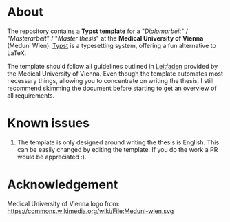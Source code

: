 # About
The repository contains a **Typst template** for a "_Diplomarbeit_" / "_Masterarbeit_" / "_Master thesis_" at the **Medical University of Vienna** (Meduni Wien).
[Typst](https://github.com/typst/typst) is a typesetting system, offering a fun alternative to LaTeX.  

The template should follow all guidelines outlined in [Leitfaden](https://ub.meduniwien.ac.at/fileadmin/content/OE/ub/dokumente/Leitfaden_Studierende_Hochschulschriften_MedUni_Wien.pdf) provided by the Medical University of Vienna. Even though the template automates most necessary things, allowing you to concentrate on writing the thesis, I still recommend skimming the document before starting to get an overview of all requirements.

# Known issues
1. The template is only designed around writing the thesis is English. This can be easily changed by editing the template. If you do the work a PR would be appreciated :).

# Acknowledgement
Medical University of Vienna logo from: <https://commons.wikimedia.org/wiki/File:Meduni-wien.svg>
